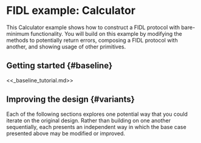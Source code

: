 # FIDL example: Calculator

This Calculator example shows how to construct a FIDL protocol with
bare-minimum functionality. You will build on this example by modifying the
methods to potentially return errors, composing a FIDL protocol with another,
and showing usage of other primitives.

## Getting started {#baseline}

<<_baseline_tutorial.md>>

## Improving the design {#variants}

Each of the following sections explores one potential way that you could iterate
on the original design. Rather than building on one another sequentially, each
presents an independent way in which the base case presented above may be
modified or improved.

<!-- DO_NOT_REMOVE_COMMENT (Why? See: /tools/fidl/scripts/canonical_example/README.md) -->

<!-- /DO_NOT_REMOVE_COMMENT (Why? See: /tools/fidl/scripts/canonical_example/README.md) -->
